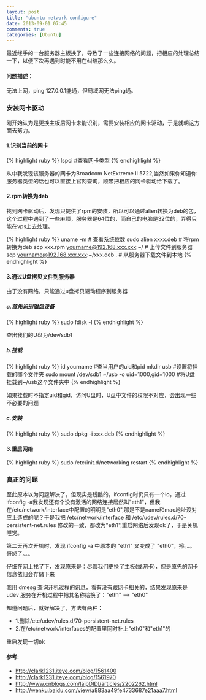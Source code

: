 ```yaml
---
layout: post
title: "ubuntu network configure"
date: 2013-09-01 07:45
comments: true
categories: [Ubuntu]
---
```


最近经手的一台服务器主板换了，导致了一些连接网络的问题，把相应的处理总结一下，以便下次再遇到时能不用在纠结那么久。

#### 问题描述：
无法上网，ping 127.0.0.1能通，但局域网无法ping通。

### 安装网卡驱动
刚开始认为是更换主板后网卡未能识别，需要安装相应的网卡驱动，于是就朝这方面去努力。

#### 1.识别当前的网卡
{% highlight ruby %}
lspci  #查看网卡类型
{% endhighlight %}

从中我发现该服务器的网卡为Broadcom NetExtreme II 5722,当然如果你知道你服务器类型的话也可以直接上官网查询，顺带把相应的网卡驱动给下载了。

#### 2.rpm转换为deb
找到网卡驱动后，发现只提供了rpm的安装，所以可以通过alien转换为deb的包，这个过程中遇到了一些麻烦，服务器是64位的，而自己的电脑是32位的，弄得只能在vps上去处理。

{% highlight ruby %}
uname -m                                    # 查看系统位数
sudo alien xxxx.deb                         # 将rpm转换为deb
scp xxx.rpm  yourname@192.168.xxx.xxx:~/    # 上传文件到服务器
scp yourname@192.168.xxx.xxx:~/xxx.deb .    # 从服务器下载文件到本地
{% endhighlight %}

#### 3.通过U盘拷贝文件到服务器
由于没有网络，只能通过u盘拷贝驱动程序到服务器

##### a.首先识别磁盘设备
{% highlight ruby %}
sudo fdisk -l
{% endhighlight %}

查出我们的U盘为/dev/sdb1

##### b.挂载
{% highlight ruby %}
id yourname   #查当用户的uid和pid
mkdir usb     #设置将挂载的哪个文件夹
sudo mount /dev/sdb1 ~/usb -o uid=1000,gid=1000 #将U盘挂载到~/usb这个文件夹中
{% endhighlight %}

如果挂载时不指定uid和gid，访问U盘时，U盘中文件的权限不对应，会出现一些不必要的问题

##### c.安装
{% highlight ruby %}
sudo dpkg -i xxx.deb
{% endhighlight %}

#### 3.重启网络
{% highlight ruby %}
sudo /etc/init.d/networking restart
{% endhighlight %}

### 真正的问题
至此原本以为问题解决了，但现实是残酷的，ifconfig时仍只有一个lo，通过ifconfig -a我发现还有个没有激活的网络连接居然叫"eth1"，但我在/etc/network/interface中配置的明明是"eth0",那是不是name和mac地址没对应上造成的呢？于是我把 /etc/network/interface 和 /etc/udev/rules.d/70-persistent-net.rules 修改的一致，都改为"eth1",重启网络后发现ok了，于是关机睡觉。

第二天再次开机时，发现 ifconfig -a 中原本的 "eth1" 又变成了 "eth0"，擦。。。哥怒了。。。

仔细在网上找了下，发现原来是：尽管我们更换了主板(或网卡)，但是原先的网卡信息依旧会存储下来

我用 dmesg 查询开机过程的讯息，看有没有跟网卡相关的，结果发现原来是 udev 服务在开机过程中把其名称给换了："eth1" --> "eth0"

知道问题后，就好解决了，方法有两种：

* 1.删除/etc/udev/rules.d/70-persistent-net.rules
* 2.在/etc/network/interfaces的配置里同时补上"eth0"和"eth1"的

重启发现一切ok

#### 参考:
* http://clark1231.iteye.com/blog/1561400
* http://clark1231.iteye.com/blog/1561970
* http://www.cnblogs.com/laipDIDI/articles/2202262.html
* http://wenku.baidu.com/view/a883aa49fe4733687e21aaa7.html
